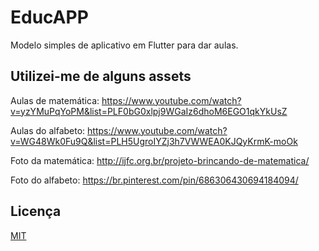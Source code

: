 # EducAPP

Modelo simples de aplicativo em Flutter para dar aulas.

## Utilizei-me de alguns assets

Aulas de matemática: https://www.youtube.com/watch?v=yzYMuPqYoPM&list=PLF0bG0xlpj9WGaIz6dhoM6EGO1qkYkUsZ

Aulas do alfabeto:   https://www.youtube.com/watch?v=WG48Wk0Fu9Q&list=PLH5UgroIYZj3h7VWWEA0KJQyKrmK-moOk

Foto da matemática:  http://ijfc.org.br/projeto-brincando-de-matematica/

Foto do alfabeto:    https://br.pinterest.com/pin/686306430694184094/

## Licença
[MIT](https://choosealicense.com/licenses/mit/)
